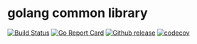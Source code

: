 # golang common library
[![Build Status](https://github.com/kubeservice-stack/common/actions/workflows/go.yml/badge.svg)](https://github.com/kubeservice-stack/common/actions/workflows/go.yml) [![Go Report Card](https://goreportcard.com/badge/github.com/kubeservice-stack/common)](https://goreportcard.com/report/github.com/kubeservice-stack/common) [![Github release](https://img.shields.io/github/v/release/kubeservice-stack/common)](https://github.com/kubeservice-stack/common/releases) [![codecov](https://codecov.io/github/kubeservice-stack/common/branch/main/graph/badge.svg?token=3AX3EHK96Q)](https://codecov.io/github/kubeservice-stack/common)
